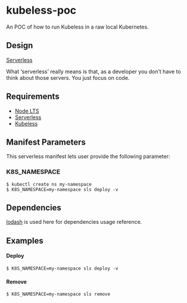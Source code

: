 kubeless-poc
=========

An POC of how to run Kubeless in a raw local Kubernetes.

Design
------------

[Serverless](https://serverless.com/learn/overview)

What ‘serverless’ really means is that, as a developer you don’t have to think about those servers. You just focus on code.

Requirements
------------

- [Node LTS](https://nodejs.org/en/download/)
- [Serverless](https://github.com/serverless/serverless/)
- [Kubeless](https://github.com/serverless/serverless-kubeless)

Manifest Parameters
--------------

This serverless manifest lets user provide the following parameter:

### K8S_NAMESPACE
```
$ kubectl create ns my-namespace
$ K8S_NAMESPACE=my-namespace sls deploy -v
```

Dependencies
------------

[lodash](https://lodash.com/) is used here for dependencies usage reference.

Examples
----------------

#### Deploy
```
$ K8S_NAMESPACE=my-namespace sls deploy -v
```

#### Remove
```
$ K8S_NAMESPACE=my-namespace sls remove
```